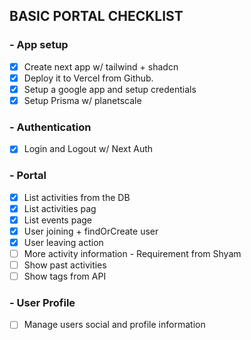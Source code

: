 ## BASIC PORTAL CHECKLIST

### - App setup

- [x] Create next app w/ tailwind + shadcn
- [x] Deploy it to Vercel from Github.
- [x] Setup a google app and setup credentials
- [x] Setup Prisma w/ planetscale

### - Authentication

- [x] Login and Logout w/ Next Auth

### - Portal

- [x] List activities from the DB
- [x] List activities pag
- [x] List events page
- [x] User joining + findOrCreate user
- [x] User leaving action
- [ ] More activity information - Requirement from Shyam
- [ ] Show past activities
- [ ] Show tags from API

### - User Profile

- [ ] Manage users social and profile information
